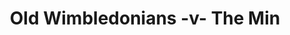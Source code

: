 ---
year: "1992"
serialNumber: "0153" 
game: "Old Wimbledonians"
title: "Old Wimbledonians -v- The Min"
gameLocation: "Old Wimbledonians"
gameDate: "/1992"
result: ""
resultType: ""
type: "game"
---